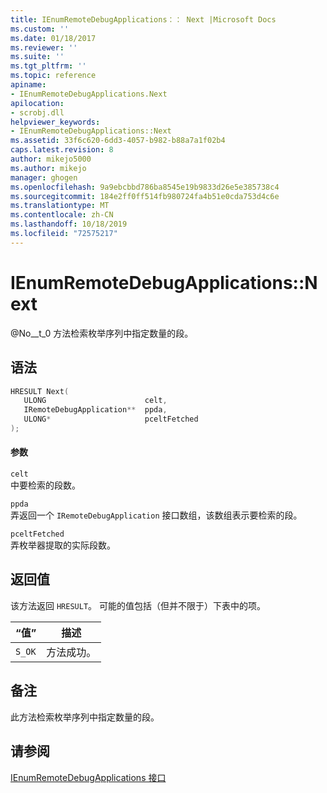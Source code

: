 ```yaml
---
title: IEnumRemoteDebugApplications：： Next |Microsoft Docs
ms.custom: ''
ms.date: 01/18/2017
ms.reviewer: ''
ms.suite: ''
ms.tgt_pltfrm: ''
ms.topic: reference
apiname:
- IEnumRemoteDebugApplications.Next
apilocation:
- scrobj.dll
helpviewer_keywords:
- IEnumRemoteDebugApplications::Next
ms.assetid: 33f6c620-6dd3-4057-b982-b88a7a1f02b4
caps.latest.revision: 8
author: mikejo5000
ms.author: mikejo
manager: ghogen
ms.openlocfilehash: 9a9ebcbbd786ba8545e19b9833d26e5e385738c4
ms.sourcegitcommit: 184e2ff0ff514fb980724fa4b51e0cda753d4c6e
ms.translationtype: MT
ms.contentlocale: zh-CN
ms.lasthandoff: 10/18/2019
ms.locfileid: "72575217"
---
```

# <a name="ienumremotedebugapplicationsnext"></a>IEnumRemoteDebugApplications::Next
@No__t_0 方法检索枚举序列中指定数量的段。  
  
## <a name="syntax"></a>语法  
  
```cpp
HRESULT Next(  
   ULONG                      celt,  
   IRemoteDebugApplication**  ppda,  
   ULONG*                     pceltFetched  
);  
```  
  
#### <a name="parameters"></a>参数  
 `celt`  
 中要检索的段数。  
  
 `ppda`  
 弄返回一个 `IRemoteDebugApplication` 接口数组，该数组表示要检索的段。  
  
 `pceltFetched`  
 弄枚举器提取的实际段数。  
  
## <a name="return-value"></a>返回值  
 该方法返回 `HRESULT`。 可能的值包括（但并不限于）下表中的项。  
  
|“值”|描述|  
|-----------|-----------------|  
|`S_OK`|方法成功。|  
  
## <a name="remarks"></a>备注  
 此方法检索枚举序列中指定数量的段。  
  
## <a name="see-also"></a>请参阅  
 [IEnumRemoteDebugApplications 接口](../../winscript/reference/ienumremotedebugapplications-interface.md)